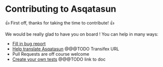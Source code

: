 # Contributing to Asqatasun

:+1: First off, thanks for taking the time to contribute! :+1:


We would be really glad to have you on board ! 
You can help in many ways:

* [Fill in bug report](https://github.com/Asqatasun/Asqatasun/issues)
* [Help translate Asqatasun]() @@@TODO Transifex URL
* Pull Requests are off course welcome
* [Create your own tests]() @@@TODO link to doc